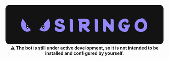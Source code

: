 <div style="text-align:center">
    <img src="assets/siringo-thumbnail.svg" />
    <strong>
        ⚠️ The bot is still under active development, so it is not intended to be installed and configured by yourself.
    </strong>
</div>
